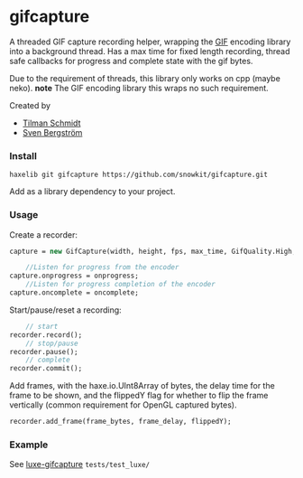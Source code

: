 # gifcapture

A threaded GIF capture recording helper, wrapping the [GIF](https://github.com/snowkit/gif) encoding library into a background thread. Has a max time for fixed length recording, thread safe callbacks for progress and complete state with the gif bytes.

Due to the requirement of threads, this library only works on cpp (maybe neko).
**note** The GIF encoding library this wraps no such requirement.

Created by    
- [Tilman Schmidt](https://github.com/KeyMaster-/) 
- [Sven Bergström](https://github.com/underscorediscovery/)

### Install

`haxelib git gifcapture https://github.com/snowkit/gifcapture.git`

Add as a library dependency to your project.

### Usage

Create a recorder:

```haxe
capture = new GifCapture(width, height, fps, max_time, GifQuality.High, GifRepeat.Infinite);

    //Listen for progress from the encoder
capture.onprogress = onprogress;
    //Listen for progress completion of the encoder
capture.oncomplete = oncomplete;
```

Start/pause/reset a recording:

```haxe
    // start
recorder.record();
    // stop/pause
recorder.pause();
    // complete
recorder.commit();
```

Add frames, with the haxe.io.UInt8Array of bytes, the delay time for the frame to be shown, and the flippedY flag for whether to flip the frame vertically (common requirement for OpenGL captured bytes).

```haxe
recorder.add_frame(frame_bytes, frame_delay, flippedY);
```

### Example

See [luxe-gifcapture](https://github.com/underscorediscovery/luxe-gifcapture) `tests/test_luxe/`